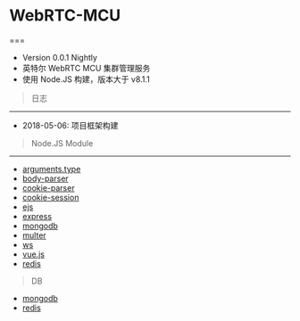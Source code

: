 # WebRTC-MCU
===

* Version 0.0.1 Nightly<br>
* 英特尔 WebRTC MCU 集群管理服务<br>
* 使用 Node.JS 构建，版本大于 v8.1.1<br>

> 日志
---
* 2018-05-06: 项目框架构建

> Node.JS Module
---
* [arguments.type](https://github.com/xivistudios/arguments.type)<br>
* [body-parser](https://github.com/expressjs/body-parser)<br>
* [cookie-parser](https://github.com/expressjs/cookie-parser)<br>
* [cookie-session](https://github.com/expressjs/cookie-session)<br>
* [ejs](https://github.com/tj/ejs)<br>
* [express](https://github.com/expressjs/express)<br>
* [mongodb](https://github.com/mongodb/node-mongodb-native)<br>
* [multer](https://github.com/expressjs/multer)<br>
* [ws](https://github.com/websockets/ws)<br>
* [vue.js](https://github.com/vuejs/vue)<br>
* [redis](https://www.npmjs.com/package/redis)<br>

> DB
* [mongodb](https://www.mongodb.com/)<br>
* [redis](https://redis.io/)<br>